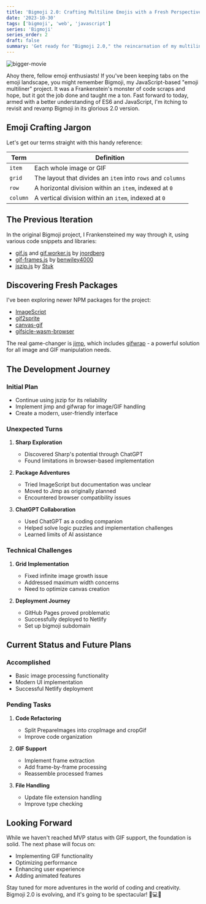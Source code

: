 ```yaml
---
title: 'Bigmoji 2.0: Crafting Multiline Emojis with a Fresh Perspective'
date: '2023-10-30'
tags: ['bigmoji', 'web', 'javascript']
series: 'Bigmoji'
series_order: 2
draft: false
summary: 'Get ready for "Bigmoji 2.0," the reincarnation of my multiline emoji project, where I share my refreshed perspective and introduce innovative techniques for crafting expressive multiline emojis.'
---
```


![bigger-movie](/static/images/bigger-movie.jpg)

Ahoy there, fellow emoji enthusiasts! If you've been keeping tabs on the emoji landscape, you might remember Bigmoji, my JavaScript-based "emoji multiliner" project. It was a Frankenstein's monster of code scraps and hope, but it got the job done and taught me a ton. Fast forward to today, armed with a better understanding of ES6 and JavaScript, I'm itching to revisit and revamp Bigmoji in its glorious 2.0 version.

## Emoji Crafting Jargon

Let's get our terms straight with this handy reference:

| Term     | Definition                                                  |
| -------- | ----------------------------------------------------------- |
| `item`   | Each whole image or GIF                                     |
| `grid`   | The layout that divides an `item` into `rows` and `columns` |
| `row`    | A horizontal division within an `item`, indexed at `0`      |
| `column` | A vertical division within an `item`, indexed at `0`        |

## The Previous Iteration

In the original Bigmoji project, I Frankensteined my way through it, using various code snippets and libraries:

- [gif.js](https://github.com/jnordberg/gif.js) and [gif.worker.js](https://github.com/jnordberg/gif.worker.js) by [jnordberg](https://github.com/jnordberg)
- [gif-frames.js](https://github.com/benwiley4000/gif-frames) by [benwiley4000](https://github.com/benwiley4000)
- [jszip.js](https://github.com/Stuk/jszip) by [Stuk](https://github.com/Stuk/jszip)

## Discovering Fresh Packages

I've been exploring newer NPM packages for the project:

- [ImageScript](https://github.com/matmen/ImageScript)
- [gif2sprite](https://www.npmjs.com/package/gif2sprite)
- [canvas-gif](https://www.npmjs.com/package/@bobwombat/canvas-gif)
- [gifsicle-wasm-browser](https://www.npmjs.com/package/gifsicle-wasm-browser)

The real game-changer is [jimp](https://github.com/jimp-dev/jimp), which includes [gifwrap](https://github.com/jimp-dev/gifwrap) - a powerful solution for all image and GIF manipulation needs.

## The Development Journey

### Initial Plan

- Continue using jszip for its reliability
- Implement jimp and gifwrap for image/GIF handling
- Create a modern, user-friendly interface

### Unexpected Turns

1. **Sharp Exploration**

   - Discovered Sharp's potential through ChatGPT
   - Found limitations in browser-based implementation

2. **Package Adventures**

   - Tried ImageScript but documentation was unclear
   - Moved to Jimp as originally planned
   - Encountered browser compatibility issues

3. **ChatGPT Collaboration**
   - Used ChatGPT as a coding companion
   - Helped solve logic puzzles and implementation challenges
   - Learned limits of AI assistance

### Technical Challenges

1. **Grid Implementation**

   - Fixed infinite image growth issue
   - Addressed maximum width concerns
   - Need to optimize canvas creation

2. **Deployment Journey**
   - GitHub Pages proved problematic
   - Successfully deployed to Netlify
   - Set up bigmoji subdomain

## Current Status and Future Plans

### Accomplished

- Basic image processing functionality
- Modern UI implementation
- Successful Netlify deployment

### Pending Tasks

1. **Code Refactoring**

   - Split PrepareImages into cropImage and cropGif
   - Improve code organization

2. **GIF Support**

   - Implement frame extraction
   - Add frame-by-frame processing
   - Reassemble processed frames

3. **File Handling**
   - Update file extension handling
   - Improve type checking

## Looking Forward

While we haven't reached MVP status with GIF support, the foundation is solid. The next phase will focus on:

- Implementing GIF functionality
- Optimizing performance
- Enhancing user experience
- Adding animated features

Stay tuned for more adventures in the world of coding and creativity. Bigmoji 2.0 is evolving, and it's going to be spectacular! 🚀💻🌟

